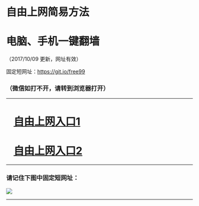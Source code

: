 ﻿# 自由上网简易方法

# 电脑、手机一键翻墙

（2017/10/09 更新，网址有效）

固定短网址：https://git.io/free99

### （微信如打不开，请转到浏览器打开）


***





# &nbsp;&nbsp; <a href="http://ft1509813092.fwq-tz-1001.info/fwqtz01.html?t=100900114286 " target="_blank">自由上网入口1</a>
# &nbsp;&nbsp; <a href="http://ft2280830295.fwq-tz-1002.info/fwqtz02.html?t=100900127317 " target="_blank">自由上网入口2</a>
***

### 请记住下图中固定短网址：

<img src="https://s3-us-west-2.amazonaws.com/fwq-1001/yjfq-20170905okok.png" /> 


***

